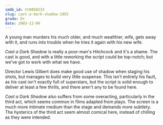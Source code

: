 ```yaml
---
imdb_id: tt0050233
slug: cast-a-dark-shadow-1955
grade: D+
date: 2003-12-09
---
```


A young man murders his much older, and much wealthier, wife, gets away with it, and runs into trouble when he tries it again with his new wife.

_Cast a Dark Shadow_ is really a poor-man's Hitchcock and it's a shame. The cast is good, and with a little reworking the script could be top-notch; but we've got to work with what we have.

Director Lewis Gilbert does make good use of shadow when staging his shots, but manages to build very little suspense. This isn't entirely his fault, as his cast isn't exactly full of superstars, but the script is solid enough to deliver at least a few thrills, and there aren't any to be found here.

_Cast a Dark Shadow_ also suffers from some overacting, particularly in the third act, which seems common in films adapted from plays. The screen is a much more intimate medium than the stage and demands more subtlety. The hysterics of the third act seem almost comical here, instead of chilling as they were intended.
